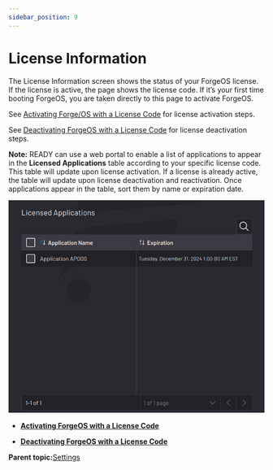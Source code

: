 ```yaml
---
sidebar_position: 9
---
```


# License Information

The License Information screen shows the status of your ForgeOS license. If the license is active, the page shows the license code. If it’s your first time booting ForgeOS, you are taken directly to this page to activate ForgeOS.

See [Activating Forge/OS with a License Code](LicenseInfo-Activation.md) for license activation steps.

See [Deactivating ForgeOS with a License Code](LicenseInfo-Deactivation.md) for license deactivation steps.

**Note:** READY can use a web portal to enable a list of applications to appear in the **Licensed Applications** table according to your specific license code. This table will update upon license activation. If a license is already active, the table will update upon license deactivation and reactivation. Once applications appear in the table, sort them by name or expiration date.

![](../Images/Settings/License-LicensedApplications.png)

-   **[Activating ForgeOS with a License Code](../Settings/LicenseInfo-Activation.md)**  

-   **[Deactivating ForgeOS with a License Code](../Settings/LicenseInfo-Deactivation.md)**  


**Parent topic:**[Settings](../Settings/SettingsOverview.md)

